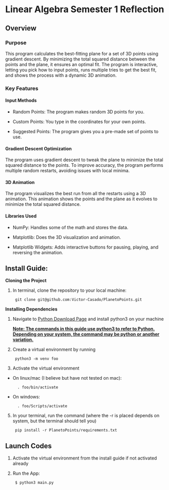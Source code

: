 # Linear Algebra Semester 1 Reflection
## Overview
### Purpose

This program calculates the best-fitting plane for a set of 3D points using gradient descent. By minimizing the total squared distance between the points and the plane, it ensures an optimal fit. The program is interactive, letting you pick how to input points, runs multiple tries to get the best fit, and shows the process with a dynamic 3D animation.

### Key Features

#### Input Methods

* Random Points: The program makes random 3D points for you.

* Custom Points: You type in the coordinates for your own points.

* Suggested Points: The program gives you a pre-made set of points to use.

#### Gradient Descent Optimization

The program uses gradient descent to tweak the plane to minimize the total squared distance to the points. To improve accuracy, the program performs multiple random restarts, avoiding issues with local minima.

#### 3D Animation

The program visualizes the best run from all the restarts using a 3D animation. This animation shows the points and the plane as it evolves to minimize the total squared distance.

#### Libraries Used

* NumPy: Handles some of the math and stores the data.

* Matplotlib: Does the 3D visualization and animation.

* Matplotlib Widgets: Adds interactive buttons for pausing, playing, and reversing the animation.

## Install Guide:

**Cloning the Project**

1. In terminal, clone the repository to your local machine:

        git clone git@github.com:Victor-Casado/PlanetoPoints.git


**Installing Dependencies**

1. Navigate to [Python Download Page](https://www.python.org/downloads/) and install python3 on your machine

   **<ins>Note: The commands in this guide use python3 to refer to Python. Depending on your system, the command may be python or another variation.</ins>**
   
2. Create a virtual environment by running
 
        python3 -m venv foo

3. Activate the virtual environment

* On linux/mac (I believe but have not tested on mac):

        . foo/bin/activate

* On windows:

        . foo/Scripts/activate


5. In your terminal, run the command (where the -r is placed depends on system, but the terminal should tell you)

        pip install -r PlanetoPoints/requirements.txt
   
## Launch Codes

1. Activate the virtual environment from the install guide if not activated already

2. Run the App:

        $ python3 main.py

   
